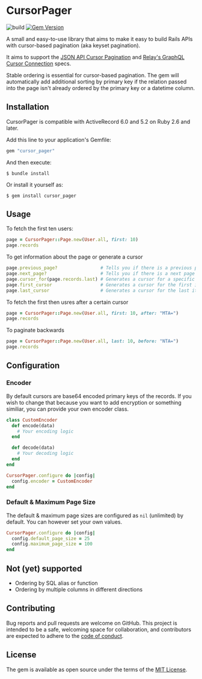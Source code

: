 # CursorPager

![build](https://github.com/askcharlie/cursor_pager/workflows/CI/badge.svg) [![Gem Version](https://badge.fury.io/rb/cursor_pager.svg)](https://badge.fury.io/rb/cursor_pager)

A small and easy-to-use library that aims to make it easy to build Rails APIs
with cursor-based pagination (aka keyset pagination).

It aims to support the [JSON API Cursor Pagination] and [Relay's GraphQL Cursor
Connection] specs.

Stable ordering is essential for cursor-based pagination. The gem will
automatically add additional sorting by primary key if the relation passed
into the page isn't already ordered by the primary key or a datetime column.

## Installation

CursorPager is compatible with ActiveRecord 6.0 and 5.2 on Ruby 2.6 and later.

Add this line to your application's Gemfile:

```ruby
gem "cursor_pager"
```

And then execute:

    $ bundle install

Or install it yourself as:

    $ gem install cursor_pager

## Usage

To fetch the first ten users:


```ruby
page = CursorPager::Page.new(User.all, first: 10)
page.records
```

To get information about the page or generate a cursor

```ruby
page.previous_page?                # Tells you if there is a previous page
page.next_page?                    # Tells you if there is a next page
page.cursor_for(page.records.last) # Generates a cursor for a specific item
page.first_cursor                  # Generates a cursor for the first item
page.last_cursor                   # Generates a cursor for the last item
```

To fetch the first then usres after a certain cursor

```ruby
page = CursorPager::Page.new(User.all, first: 10, after: "MTA=")
page.records

```

To paginate backwards

```ruby
page = CursorPager::Page.new(User.all, last: 10, before: "NTA=")
page.records
```

## Configuration

### Encoder

By default cursors are base64 encoded primary keys of the records. If you wish
to change that because you want to add encryption or something similiar, you
can provide your own encoder class.

```ruby
class CustomEncoder
  def encode(data)
    # Your encoding logic
  end

  def decode(data)
    # Your decoding logic
  end
end

CursorPager.configure do |config|
  config.encoder = CustomEncoder
end
```

### Default & Maximum Page Size

The default & maximum page sizes are configured as `nil` (unlimited) by default.
You can however set your own values.

```ruby
CursorPager.configure do |config|
  config.default_page_size = 25
  config.maximum_page_size = 100
end
```

## Not (yet) supported

* Ordering by SQL alias or function
* Ordering by multiple columns in different directions

## Contributing

Bug reports and pull requests are welcome on GitHub. This project is intended
to be a safe, welcoming space for collaboration, and contributors are expected
to adhere to the [code of conduct].


## License

The gem is available as open source under the terms of the [MIT License].

[JSON API Cursor Pagination]: https://jsonapi.org/profiles/ethanresnick/cursor-pagination/
[Relay's GraphQL Cursor Connection]: https://relay.dev/graphql/connections.htm
[code of conduct]: https://github.com/askcharlie/cursor_pager/blob/master/CODE_OF_CONDUCT.md
[MIT License]: https://opensource.org/licenses/MIT
